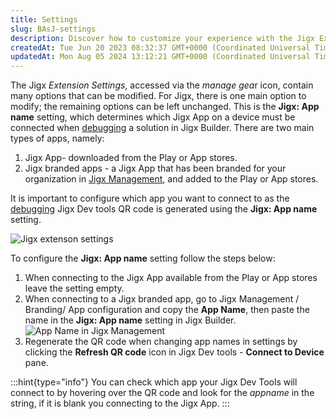 ```yaml
---
title: Settings
slug: BAsJ-settings
description: Discover how to customize your experience with the Jigx Extension's Settings. Easily modify options, including the Jigx App name setting, which determines the connected JigxApp for debugging and testing in JigxBuilder. 
createdAt: Tue Jun 20 2023 08:32:37 GMT+0000 (Coordinated Universal Time)
updatedAt: Mon Aug 05 2024 13:12:21 GMT+0000 (Coordinated Universal Time)
---
```


The Jigx _Extension Settings_, accessed via the *manage gea*r icon, contain many options that can be modified. For Jigx, there is one main option to modify; the remaining options can be left unchanged. This is the **Jigx: App name** setting, which determines which Jigx App on a device must be connected when [debugging](./Debugging.md) a solution in Jigx Builder. There are two main types of apps, namely:

1. Jigx App- downloaded from the Play or App stores.
2. Jigx branded apps - a Jigx App that has been branded for your organization in [Jigx Management](<./../../Administration/Organization Settings.md>), and added to the Play or App stores.

It is important to configure which app you want to connect to as the [debugging](./Debugging.md) Jigx Dev tools QR code is generated using the **Jigx: App name** setting.

![Jigx extenson settings](https://archbee-image-uploads.s3.amazonaws.com/x7vdIDH6-ScTprfmi2XXX/wzOG2b85hRWxI3GiYmmpq_jb-extsettings.png "Jigx extenson settings")

To configure the **Jigx: App name** setting follow the steps below:

1. When connecting to the Jigx App available from the Play or App stores leave the setting empty.
2. When connecting to a Jigx branded app, go to Jigx Management
   / Branding/ App configuration and copy the **App Name**, then paste the name in the **Jigx: App name** setting in Jigx Builder.
   ![App Name in Jigx Management](https://archbee-image-uploads.s3.amazonaws.com/x7vdIDH6-ScTprfmi2XXX/1vG3k44iWYNDS7iSojxCA_jb-appnamemanagel.png "App Name in Jigx Management")
3. Regenerate the QR code when changing app names in settings by clicking the **Refresh QR code** icon in Jigx Dev tools - **Connect to Device** pane.

:::hint{type="info"}
You can check which app your Jigx Dev Tools will connect to by hovering over the QR code and look for the _appname_ in the string, if it is blank you connecting to the Jigx App.
:::
